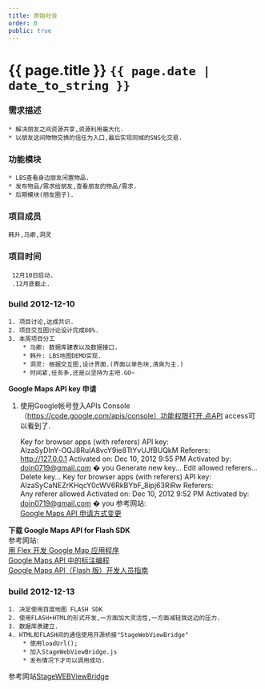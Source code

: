 ```yaml
---
title: 原始社会
order: 0
public: true
---
```


# {{ page.title }} `{{ page.date | date_to_string }}`
### 需求描述
    * 解决朋友之间资源共享,资源利用最大化.
    * 以朋友这间物物交换的信任为入口,最后实现同城的SNS化交易.

### 功能模块
    * LBS查看身边朋友闲置物品.
    * 发布物品/需求给朋友,查看朋友的物品/需求.
    * 后期模块(朋友圈子).

### 项目成员
    韩升,马卿,洞灵

### 项目时间
     12月10日启动.
     .12月底截止.

### build 2012-12-10
    1. 项目讨论,达成共识.
    2. 项目交互图讨论设计完成80%.
    3. 本周项目分工
        * 马卿: 数据库建表以及数据接口.
        * 韩升: LBS地图DEMO实现.
        * 洞灵: 根据交互图,设计界面.(界面以单色块,清爽为主.)
        * 时间紧,任务多,还是以坚持为主吧.GO~

__Google Maps API key 申请__   
 1. 使用Google帐号登入APIs Console （https://code.google.com/apis/console）功能权限打开,点API access可以看到了.

    Key for browser apps (with referers)
    API key:    
    AIzaSyDInY-OQJ8RuIA8vcY9ie8TtYvUJfBUQkM
    Referers:   
    http://127.0.0.1
    Activated on:   Dec 10, 2012 9:55 PM
    Activated by:    doin0719@gmail.com � you
    Generate new key...
    Edit allowed referers...
    Delete key...
    Key for browser apps (with referers)
    API key:    
    AIzaSyCaNEZrKHqcY0cWV6RkBYbF_8ipj63RiRw
    Referers:   
    Any referer allowed
    Activated on:   Dec 10, 2012 9:52 PM
    Activated by:    doin0719@gmail.com � you
参考网站:    
[Google Maps API 申请方式变更](http://www.godeyes.cn/html/2012/02/23/google_earth_12863.html)

__下载 Google Maps API for Flash SDK__   
参考网站:   
[用 Flex 开发 Google Map 应用程序](http://www.ibm.com/developerworks/cn/web/wa-lo-flexgoogle/)   
[Google Maps API 中的标注编程](http://www.cnblogs.com/zhych/archive/2009/06/25/1511281.html)   
[Google Maps API（Flash 版）开发人员指南](https://developers.google.com/maps/documentation/flash/intro?hl=zh-cn)

### build 2012-12-13
    1. 决定使用百度地图 FLASH SDK
    2. 使用FLASH+HTML的形式开发,一方面加大灵活性,一方面减轻我这边的压力.  
    3. 数据库表建立. 
    4. HTML和FLASH间的通信使用开源桥接"StageWebViewBridge"   
        * 使用loadUrl();   
        * 加入StageWebViewBridge.js   
        * 发布情况下才可以调用成功.   
参考网站[StageWEBViewBridge](http://code.google.com/p/stagewebviewbridge/source/browse/trunk/StageWebViewBridge/?r=120)

